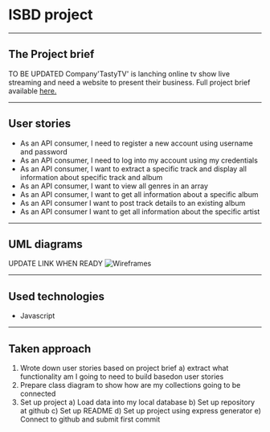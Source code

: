 # ISBD project

---

## The Project brief
TO BE UPDATED
Company'TastyTV' is lanching online tv show live streaming and need a website to present their business.
Full project brief available [here.](https://docs.google.com/document/d/1qGlMeesgE4X4n4XjRT_8b_scOuI4E2VREpSwqyOmvUw/edit#)

---

## User stories
- As an API consumer, I need to register a new account using username and password
- As an API consumer, I need to log into my account using my credentials
- As an API consumer, I want to extract a specific track and display all information about specific track and album
- As an API consumer, I want to view all genres in an array
- As an API consumer, I want to get all information about a specific album
- As an API consumer I want to post track details to an existing album
- As an API consumer I want to get all information about the specific artist


---
## UML diagrams
UPDATE LINK WHEN READY
![Wireframes](http://tomasadamcik.com/Bootcamp/1.%20Project%201%20-%20Tasty%20TV/Wireframes%20v2.JPG)

---

## Used technologies
- Javascript

---

## Taken approach

1. Wrote down user stories based on project brief
    a) extract what functionality am I going to need to build basedon user stories
2. Prepare class diagram to show how are my collections going to be connected
3. Set up project 
    a) Load data into my local database
    b) Set up repository at github
    c) Set up README
    d) Set up project using express generator
    e) Connect to github and submit first commit
